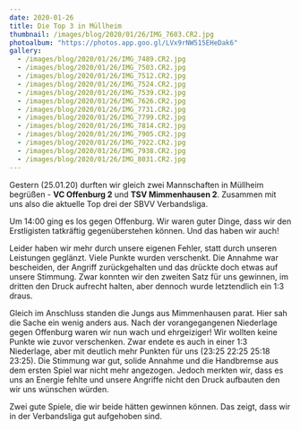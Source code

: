 ```yaml
---
date: 2020-01-26
title: Die Top 3 in Müllheim
thumbnail: /images/blog/2020/01/26/IMG_7603.CR2.jpg
photoalbum: "https://photos.app.goo.gl/LVx9rNW515EHeDak6"
gallery:
  - /images/blog/2020/01/26/IMG_7489.CR2.jpg
  - /images/blog/2020/01/26/IMG_7503.CR2.jpg
  - /images/blog/2020/01/26/IMG_7512.CR2.jpg
  - /images/blog/2020/01/26/IMG_7524.CR2.jpg
  - /images/blog/2020/01/26/IMG_7539.CR2.jpg
  - /images/blog/2020/01/26/IMG_7626.CR2.jpg
  - /images/blog/2020/01/26/IMG_7731.CR2.jpg
  - /images/blog/2020/01/26/IMG_7799.CR2.jpg
  - /images/blog/2020/01/26/IMG_7814.CR2.jpg
  - /images/blog/2020/01/26/IMG_7905.CR2.jpg
  - /images/blog/2020/01/26/IMG_7922.CR2.jpg
  - /images/blog/2020/01/26/IMG_7938.CR2.jpg
  - /images/blog/2020/01/26/IMG_8031.CR2.jpg
---
```


Gestern (25.01.20) durften wir gleich zwei Mannschaften in Müllheim begrüßen - **VC Offenburg 2** und **TSV Mimmenhausen 2**. Zusammen mit uns also die aktuelle Top drei der SBVV Verbandsliga.<!--more-->

Um 14:00 ging es los gegen Offenburg. Wir waren guter Dinge, dass wir den Erstligisten tatkräftig gegenüberstehen können. Und das haben wir auch!

Leider haben wir mehr durch unsere eigenen Fehler, statt durch unseren Leistungen geglänzt. Viele Punkte wurden verschenkt. Die Annahme war bescheiden, der Angriff zurückgehalten und das drückte doch etwas auf unsere Stimmung. Zwar konnten wir den zweiten Satz für uns gewinnen, im dritten den Druck aufrecht halten, aber dennoch wurde letztendlich ein 1:3 draus.

Gleich im Anschluss standen die Jungs aus Mimmenhausen parat. Hier sah die Sache ein wenig anders aus. Nach der vorangegangenen Niederlage gegen Offenburg waren wir nun wach und ehrgeiziger! Wir wollten keine Punkte wie zuvor verschenken. Zwar endete es auch in einer 1:3 Niederlage, aber mit deutlich mehr Punkten für uns (23:25 22:25 25:18 23:25). Die Stimmung war gut, solide Annahme und die Handbremse aus dem ersten Spiel war nicht mehr angezogen. Jedoch merkten wir, dass es uns an Energie fehlte und unsere Angriffe nicht den Druck aufbauten den wir uns wünschen würden.

Zwei gute Spiele, die wir beide hätten gewinnen können. Das zeigt, dass wir in der Verbandsliga gut aufgehoben sind.
